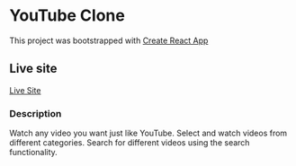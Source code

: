 # YouTube Clone

This project was bootstrapped with [Create React App](https://github.com/facebook/create-react-app)

## Live site

[Live Site]()

### Description

Watch any video you want just like YouTube. Select and watch videos from different categories. Search for different videos using the search functionality.


